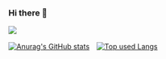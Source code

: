### Hi there 👋

![](https://komarev.com/ghpvc/?username=sintaro-katuta)

[![Anurag's GitHub stats](https://github-readme-stats.vercel.app/api?username=sintaro-katuta)](https://github.com/anuraghazra/github-readme-stats)　[![Top used Langs](https://github-readme-stats.vercel.app/api/top-langs/?username=sintaro-katuta&layout=compact&theme=tokyonight)](https://github.com/sintaro-katuta/)
